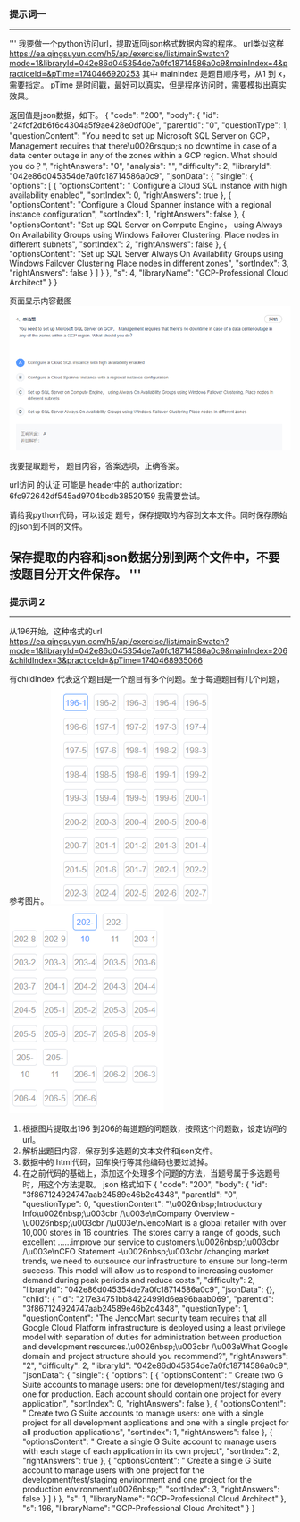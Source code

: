 
### 提示词一
---
''' 
我要做一个python访问url，提取返回json格式数据内容的程序。
url类似这样
https://ea.qingsuyun.com/h5/api/exercise/list/mainSwatch?mode=1&libraryId=042e86d045354de7a0fc18714586a0c9&mainIndex=4&practiceId=&pTime=1740466920253
其中 mainIndex 是题目顺序号，从1 到 x，需要指定。
pTime 是时间戳，最好可以真实，但是程序访问时，需要模拟出真实效果。

返回值是json数据，如下。
{
    "code": "200",
    "body": {
        "id": "24fcf2db6f6c4304a5f9ae428e0df00e",
        "parentId": "0",
        "questionType": 1,
        "questionContent": "You need to set up Microsoft SQL Server on GCP， Management requires that there\u0026rsquo;s no downtime in case of a data center outage in any of the zones within a GCP region. What should you do？",
        "rightAnswers": "0",
        "analysis": "",
        "difficulty": 2,
        "libraryId": "042e86d045354de7a0fc18714586a0c9",
        "jsonData": {
            "single": {
                "options": [
                    {
                        "optionsContent": " Configure a Cloud SQL instance with high availability enabled",
                        "sortIndex": 0,
                        "rightAnswers": true
                    },
                    {
                        "optionsContent": "Configure a Cloud Spanner instance with a regional instance configuration",
                        "sortIndex": 1,
                        "rightAnswers": false
                    },
                    {
                        "optionsContent": "Set up SQL Server on Compute Engine， using Always On Availability Groups using Windows Failover Clustering. Place nodes in different subnets",
                        "sortIndex": 2,
                        "rightAnswers": false
                    },
                    {
                        "optionsContent": "Set up SQL Server Always On Availability Groups using Windows Failover Clustering Place nodes in different zones",
                        "sortIndex": 3,
                        "rightAnswers": false
                    }
                ]
            }
        },
        "s": 4,
        "libraryName": "GCP-Professional Cloud Architect"
    }
}

页面显示内容截图
![alt text](image.png)

我要提取题号， 题目内容，答案选项，正确答案。

url访问 的认证 可能是 header中的 authorization:
6fc972642df545ad9704bcdb38520159
我需要尝试。

请给我python代码，可以设定 题号，保存提取的内容到文本文件。同时保存原始的json到不同的文件。

保存提取的内容和json数据分别到两个文件中，不要按题目分开文件保存。
''' 
---

### 提示词 2 
---

从196开始，这种格式的url
https://ea.qingsuyun.com/h5/api/exercise/list/mainSwatch?mode=1&libraryId=042e86d045354de7a0fc18714586a0c9&mainIndex=206&childIndex=3&practiceId=&pTime=1740468935066

有childIndex 代表这个题目是一个题目有多个问题。至于每道题目有几个问题，参考图片。
![alt text](image-1.png)
![alt text](image-2.png)

1. 根据图片提取出196 到206的每道题的问题数，按照这个问题数，设定访问的url。
2. 解析出题目内容，保存到多选题的文本文件和json文件。
3. 数据中的 html代码，回车换行等其他编码也要过滤掉。
4. 在之前代码的基础上，添加这个处理多个问题的方法，当题号属于多选题号时，用这个方法提取。
json 格式如下
{
    "code": "200",
    "body": {
        "id": "3f867124924747aab24589e46b2c4348",
        "parentId": "0",
        "questionType": 0,
        "questionContent": "\u0026nbsp;Introductory Info\u0026nbsp;\u003cbr /\u003e\nCompany Overview -\u0026nbsp;\u003cbr /\u003e\nJencoMart is a global retailer with over 10,000 stores in 16 countries. The stores carry a range of goods, such excellent ......improve our service to customers.\u0026nbsp;\u003cbr /\u003e\nCFO Statement -\u0026nbsp;\u003cbr /changing market trends, we need to outsource our infrastructure to ensure our long-term success. This model will allow us to respond to increasing customer demand during peak periods and reduce costs.",
        "difficulty": 2,
        "libraryId": "042e86d045354de7a0fc18714586a0c9",
        "jsonData": {},
        "child": {
            "id": "217e34751bb84224991d6ea96baab069",
            "parentId": "3f867124924747aab24589e46b2c4348",
            "questionType": 1,
            "questionContent": "The JencoMart security team requires that all Google Cloud Platform infrastructure is deployed using a least privilege model with separation of duties for administration between production and development resources.\u0026nbsp;\u003cbr /\u003eWhat Google domain and project structure should you recommend?",
            "rightAnswers": "2",
            "difficulty": 2,
            "libraryId": "042e86d045354de7a0fc18714586a0c9",
            "jsonData": {
                "single": {
                    "options": [
                        {
                            "optionsContent": " Create two G Suite accounts to manage users: one for development/test/staging and one for production. Each account should contain one project for every application",
                            "sortIndex": 0,
                            "rightAnswers": false
                        },
                        {
                            "optionsContent": " Create two G Suite accounts to manage users: one with a single project for all development applications and one with a single project for all production applications",
                            "sortIndex": 1,
                            "rightAnswers": false
                        },
                        {
                            "optionsContent": " Create a single G Suite account to manage users with each stage of each application in its own project",
                            "sortIndex": 2,
                            "rightAnswers": true
                        },
                        {
                            "optionsContent": " Create a single G Suite account to manage users with one project for the development/test/staging environment and one project for the production environment\u0026nbsp;",
                            "sortIndex": 3,
                            "rightAnswers": false
                        }
                    ]
                }
            },
            "s": 1,
            "libraryName": "GCP-Professional Cloud Architect"
        },
        "s": 196,
        "libraryName": "GCP-Professional Cloud Architect"
    }
}